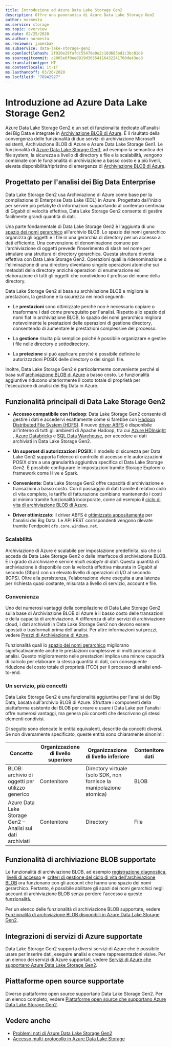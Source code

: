 ```yaml
---
title: Introduzione ad Azure Data Lake Storage Gen2
description: Offre una panoramica di Azure Data Lake Storage Gen2
author: normesta
ms.service: storage
ms.topic: overview
ms.date: 02/25/2020
ms.author: normesta
ms.reviewer: jamesbak
ms.subservice: data-lake-storage-gen2
ms.openlocfilehash: 2f920e29fafdc55478e0e2c16d683bd1c3bc81d8
ms.sourcegitcommit: c2065e6f0ee0919d36554116432241760de43ec8
ms.translationtype: HT
ms.contentlocale: it-IT
ms.lasthandoff: 03/26/2020
ms.locfileid: "78942927"
---
```

# <a name="introduction-to-azure-data-lake-storage-gen2"></a>Introduzione ad Azure Data Lake Storage Gen2

‎Azure Data Lake Storage Gen2 è un set di funzionalità dedicate all'analisi dei Big Data e integrate in [Archiviazione BLOB di Azure](storage-blobs-introduction.md). È il risultato della convergenza delle funzionalità di due servizi di archiviazione Microsoft esistenti, Archiviazione BLOB di Azure e Azure Data Lake Storage Gen1. Le funzionalità di [Azure Data Lake Storage Gen1](https://docs.microsoft.com/azure/data-lake-store/index), ad esempio la semantica dei file system, la sicurezza a livello di directory e file e la scalabilità, vengono combinate con le funzionalità di archiviazione a basso costo e a più livelli, elevata disponibilità/ripristino di emergenza di [Archiviazione BLOB di Azure](storage-blobs-introduction.md).

## <a name="designed-for-enterprise-big-data-analytics"></a>Progettato per l'analisi dei Big Data Enterprise

Data Lake Storage Gen2 usa Archiviazione di Azure come base per la compilazione di Enterprise Data Lake (EDL) in Azure. Progettato dall'inizio per servire più petabyte di informazioni supportando al contempo centinaia di Gigabit di velocità effettiva, Data Lake Storage Gen2 consente di gestire facilmente grandi quantità di dati.

Una parte fondamentale di Data Lake Storage Gen2 è l'aggiunta di uno [spazio dei nomi gerarchico](data-lake-storage-namespace.md) all'archivio BLOB. Lo spazio dei nomi gerarchico organizza gli oggetti e i file in una gerarchia di directory per un accesso ai dati efficiente. Una convenzione di denominazione comune per l'archiviazione di oggetti prevede l'inserimento di slash nel nome per simulare una struttura di directory gerarchica. Questa struttura diventa effettiva con Data Lake Storage Gen2. Operazioni quali la ridenominazione o l'eliminazione di una directory diventano singole operazioni atomiche sui metadati della directory anziché operazioni di enumerazione ed elaborazione di tutti gli oggetti che condividono il prefisso del nome della directory.

Data Lake Storage Gen2 si basa su archiviazione BLOB e migliora le prestazioni, la gestione e la sicurezza nei modi seguenti:

-   Le **prestazioni** sono ottimizzate perché non è necessario copiare o trasformare i dati come prerequisito per l'analisi. Rispetto allo spazio dei nomi flat in archiviazione BLOB, lo spazio dei nomi gerarchico migliora notevolmente le prestazioni delle operazioni di gestione directory, consentendo di aumentare le prestazioni complessive del processo.

-   La **gestione** risulta più semplice poiché è possibile organizzare e gestire i file nelle directory e sottodirectory.

-   La **protezione** si può applicare perché è possibile definire le autorizzazioni POSIX delle directory o dei singoli file.

Inoltre, Data Lake Storage Gen2 è particolarmente conveniente perché si basa sull'[archiviazione BLOB di Azure](storage-blobs-introduction.md) a basso costo. Le funzionalità aggiuntive riducono ulteriormente il costo totale di proprietà per l'esecuzione di analisi dei Big Data in Azure.

## <a name="key-features-of-data-lake-storage-gen2"></a>Funzionalità principali di Data Lake Storage Gen2

-   **Accesso compatibile con Hadoop**: Data Lake Storage Gen2 consente di gestire i dati e accedervi esattamente come si farebbe con [Hadoop Distributed File System (HDFS)](https://hadoop.apache.org/docs/current/hadoop-project-dist/hadoop-hdfs/HdfsDesign.html). Il nuovo [driver ABFS](data-lake-storage-abfs-driver.md) è disponibile all'interno di tutti gli ambienti di Apache Hadoop, tra cui [Azure HDInsight](https://docs.microsoft.com/azure/hdinsight/index) *,* [Azure Databricks](https://docs.microsoft.com/azure/azure-databricks/index) e [SQL Data Warehouse](https://docs.microsoft.com/azure/sql-data-warehouse/), per accedere ai dati archiviati in Data Lake Storage Gen2.

-   **Un superset di autorizzazioni POSIX**: il modello di sicurezza per Data Lake Gen2 supporta l'elenco di controllo di accesso e le autorizzazioni POSIX oltre a una granularità aggiuntiva specifica di Data Lake Storage Gen2. È possibile configurare le impostazioni tramite Storage Explorer o framework come Hive e Spark.

-   **Conveniente**: Data Lake Storage Gen2 offre capacità di archiviazione e transazioni a basso costo. Con il passaggio di dati tramite il relativo ciclo di vita completo, le tariffe di fatturazione cambiano mantenendo i costi al minimo tramite funzionalità incorporate, come ad esempio il [ciclo di vita di archiviazione BLOB di Azure](storage-lifecycle-management-concepts.md).

-   **Driver ottimizzato**: il driver ABFS è [ottimizzato appositamente](data-lake-storage-abfs-driver.md) per l'analisi dei Big Data. Le API REST corrispondenti vengono rilevate tramite l'endpoint `dfs.core.windows.net`.

### <a name="scalability"></a>Scalabilità

Archiviazione di Azure è scalabile per impostazione predefinita, sia che si acceda da Data Lake Storage Gen2 o dalle interfacce di archiviazione BLOB. È in grado di archiviare e servire *molti esabyte di dati*. Questa quantità di archiviazione è disponibile con la velocità effettiva misurata in Gigabit al secondo (Gbps) con un elevato livello di operazioni di I/O al secondo (IOPS). Oltre alla persistenza, l'elaborazione viene eseguita a una latenza per richiesta quasi costante, misurata a livello di servizio, account e file.

### <a name="cost-effectiveness"></a>Convenienza

Uno dei numerosi vantaggi della compilazione di Data Lake Storage Gen2 sulla base di Archiviazione BLOB di Azure è il basso costo delle transazioni e della capacità di archiviazione. A differenza di altri servizi di archiviazione cloud, i dati archiviati in Data Lake Storage Gen2 non devono essere spostati o trasformati prima dell'analisi. Per altre informazioni sui prezzi, vedere [Prezzi di Archiviazione di Azure](https://azure.microsoft.com/pricing/details/storage).

Funzionalità quali lo [spazio dei nomi gerarchico](data-lake-storage-namespace.md) migliorano significativamente anche le prestazioni complessive di molti processi di analisi. Questo miglioramento nelle prestazioni implica una minore capacità di calcolo per elaborare la stessa quantità di dati, con conseguente riduzione del costo totale di proprietà (TCO) per il processo di analisi end-to-end.

### <a name="one-service-multiple-concepts"></a>Un servizio, più concetti

Data Lake Storage Gen2 è una funzionalità aggiuntiva per l'analisi dei Big Data, basata sull'archivio BLOB di Azure. Sfruttare i componenti della piattaforma esistente dei BLOB per creare e usare i Data Lake per l'analisi offre numerosi vantaggi, ma genera più concetti che descrivono gli stessi elementi condivisi.

Di seguito sono elencate le entità equivalenti, descritte da concetti diversi. Se non diversamente specificato, queste entità sono chiaramente sinonimi:

| Concetto                                | Organizzazione di livello superiore | Organizzazione di livello inferiore                                            | Contenitore dati |
|----------------------------------------|------------------------|---------------------------------------------------------------------|----------------|
| BLOB: archivio di oggetti per utilizzo generico | Contenitore              | Directory virtuale (solo SDK, non fornisce la manipolazione atomica) | BLOB           |
| Azure Data Lake Storage Gen2 – Analisi sui dati archiviati          | Contenitore            | Directory                                                           | File           |

## <a name="supported-blob-storage-features"></a>Funzionalità di archiviazione BLOB supportate

Le funzionalità di archiviazione BLOB, ad esempio [registrazione diagnostica](../common/storage-analytics-logging.md),  [livelli di accesso](storage-blob-storage-tiers.md) e  [criteri di gestione del ciclo di vita dell'archiviazione BLOB](storage-lifecycle-management-concepts.md) ora funzionano con gli account che hanno uno spazio dei nomi gerarchico. Pertanto, è possibile abilitare gli spazi dei nomi gerarchici negli account di archiviazione BLOB senza perdere l'accesso a queste funzionalità. 

Per un elenco delle funzionalità di archiviazione BLOB supportate, vedere [Funzionalità di archiviazione BLOB disponibili in Azure Data Lake Storage Gen2](data-lake-storage-supported-blob-storage-features.md).

## <a name="supported-azure-service-integrations"></a>Integrazioni di servizi di Azure supportate

Data Lake Storage Gen2 supporta diversi servizi di Azure che è possibile usare per inserire dati, eseguire analisi e creare rappresentazioni visive. Per un elenco dei servizi di Azure supportati, vedere [Servizi di Azure che supportano Azure Data Lake Storage Gen2](data-lake-storage-supported-azure-services.md).

## <a name="supported-open-source-platforms"></a>Piattaforme open source supportate

Diverse piattaforme open source supportano Data Lake Storage Gen2. Per un elenco completo, vedere [Piattaforme open source che supportano Azure Data Lake Storage Gen2](data-lake-storage-supported-open-source-platforms.md).

## <a name="see-also"></a>Vedere anche

- [Problemi noti di Azure Data Lake Storage Gen2](data-lake-storage-known-issues.md)
- [Accesso multi-protocollo in Azure Data Lake Storage](data-lake-storage-multi-protocol-access.md)


